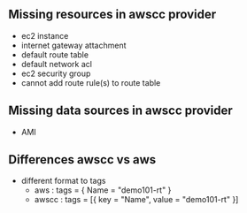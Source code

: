 ## Missing resources in awscc provider

- ec2 instance
- internet gateway attachment
- default route table
- default network acl
- ec2 security group
- cannot add route rule(s) to route table

## Missing data sources in awscc provider

- AMI

## Differences awscc vs aws

- different format to tags
  - aws : tags = { Name = "demo101-rt" }
  - awscc : tags = [{ key = "Name", value = "demo101-rt" }]
